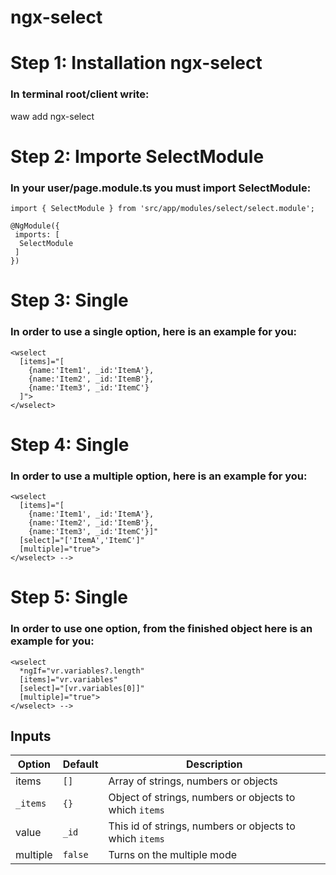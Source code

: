 # ngx-select

# Step 1: Installation ngx-select
### In terminal root/client write:
waw add ngx-select

# Step 2: Importe SelectModule
### In your user/page.module.ts you must import SelectModule:
```
import { SelectModule } from 'src/app/modules/select/select.module';

@NgModule({
 imports: [
  SelectModule
 ]
})
```

# Step 3: Single
### In order to use a single option, here is an example for you:
```
<wselect 
  [items]="[
    {name:'Item1', _id:'ItemA'}, 
    {name:'Item2', _id:'ItemB'}, 
    {name:'Item3', _id:'ItemC'}
  ]">
</wselect>
```

# Step 4: Single
### In order to use a multiple option, here is an example for you:
```
<wselect 
  [items]="[
    {name:'Item1', _id:'ItemA'}, 
    {name:'Item2', _id:'ItemB'}, 
    {name:'Item3', _id:'ItemC'}]"
  [select]="['ItemA','ItemC']" 
  [multiple]="true">
</wselect> -->
```

# Step 5: Single
### In order to use one option, from the finished object here is an example for you:
```
<wselect 
  *ngIf="vr.variables?.length" 
  [items]="vr.variables" 
  [select]="[vr.variables[0]]" 
  [multiple]="true">
</wselect> -->
```

## Inputs

| Option        | Default                         | Description               |
| ------------- |---------------------------------| --------------------------|
| items         | `[]`                            | Array of strings, numbers or objects |
| `_items`      | `{}`                            | Object of strings, numbers or objects to which `items`|
| value         | `_id`                           | This id of strings, numbers or objects to which `items` |
| multiple      | `false`                         | Turns on the multiple mode |
